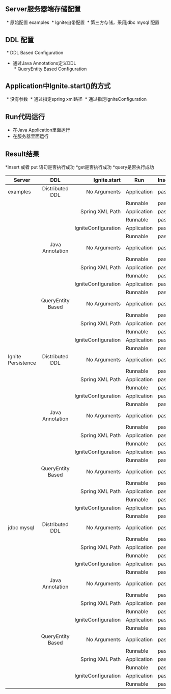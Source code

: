 ## Server服务器端存储配置
  * 原始配置 examples
  * Ignite自带配置
  * 第三方存储，采用jdbc mysql 配置

## DDL 配置

  * DDL Based Configuration  
  * 通过Java Annotations定义DDL  
  * QueryEntity Based Configuration  
  
## Application中Ignite.start()的方式  
  * 没有参数
  * 通过指定spring xml路径
  * 通过指定IgniteConfiguration
  
## Run代码运行  
  * 在Java Application里面运行 
  * 在服务器里面运行
  
## Result结果  
  *insert 或者 put 语句是否执行成功
  *get是否执行成功
  *query是否执行成功

| Server           | DDL             | Ignite.start      | Run       | Insert | Get| Query|
| ---------------- |:---------------:| -----------------:|-----------|--------|-----|------|
| examples         |Distributed DDL  | No Arguments      |Application|pass    |pass |pass  |
|                  |                 |                   |Runnable   |pass    |pass |pass  |
|                  |                 | Spring XML Path   |Application|pass    |pass |pass  |
|                  |                 |                   |Runnable   |pass    |pass |pass  |
|                  |                 |IgniteConfiguration|Application|pass    |pass |pass  |
|                  |                 |                   |Runnable   |pass    |pass |pass  |
|                  |Java Annotation  | No Arguments      |Application|pass    |pass |pass  |
|                  |                 |                   |Runnable   |pass    |pass |pass  |
|                  |                 | Spring XML Path   |Application|pass    |pass |pass  |
|                  |                 |                   |Runnable   |pass    |pass |pass  |
|                  |                 |IgniteConfiguration|Application|pass    |pass |pass  |
|                  |                 |                   |Runnable   |pass    |pass |pass  |
|                  |QueryEntity Based| No Arguments      |Application|pass    |pass |pass  |
|                  |                 |                   |Runnable   |pass    |pass |pass  |
|                  |                 | Spring XML Path   |Application|pass    |pass |pass  |
|                  |                 |                   |Runnable   |pass    |pass |pass  |
|                  |                 |IgniteConfiguration|Application|pass    |pass |pass  |
|                  |                 |                   |Runnable   |pass    |pass |pass  |
|Ignite Persistence|Distributed DDL  | No Arguments      |Application|pass    |pass |pass  |
|                  |                 |                   |Runnable   |pass    |pass |pass  |
|                  |                 | Spring XML Path   |Application|pass    |pass |pass  |
|                  |                 |                   |Runnable   |pass    |pass |pass  |
|                  |                 |IgniteConfiguration|Application|pass    |pass |pass  |
|                  |                 |                   |Runnable   |pass    |pass |pass  |
|                  |Java Annotation  | No Arguments      |Application|pass    |pass |pass  |
|                  |                 |                   |Runnable   |pass    |pass |pass  |
|                  |                 | Spring XML Path   |Application|pass    |pass |pass  |
|                  |                 |                   |Runnable   |pass    |pass |pass  |
|                  |                 |IgniteConfiguration|Application|pass    |pass |pass  |
|                  |                 |                   |Runnable   |pass    |pass |pass  |
|                  |QueryEntity Based| No Arguments      |Application|pass    |pass |pass  |
|                  |                 |                   |Runnable   |pass    |pass |pass  |
|                  |                 | Spring XML Path   |Application|pass    |pass |pass  |
|                  |                 |                   |Runnable   |pass    |pass |pass  |
|                  |                 |IgniteConfiguration|Application|pass    |pass |pass  |
|                  |                 |                   |Runnable   |pass    |pass |pass  |
| jdbc mysql       |Distributed DDL  | No Arguments      |Application|pass    |pass |pass  |
|                  |                 |                   |Runnable   |pass    |pass |pass  |
|                  |                 | Spring XML Path   |Application|pass    |pass |pass  |
|                  |                 |                   |Runnable   |pass    |pass |pass  |
|                  |                 |IgniteConfiguration|Application|pass    |pass |pass  |
|                  |                 |                   |Runnable   |pass    |pass |pass  |
|                  |Java Annotation  | No Arguments      |Application|pass    |pass |pass  |
|                  |                 |                   |Runnable   |pass    |pass |pass  |
|                  |                 | Spring XML Path   |Application|pass    |pass |pass  |
|                  |                 |                   |Runnable   |pass    |pass |pass  |
|                  |                 |IgniteConfiguration|Application|pass    |pass |pass  |
|                  |                 |                   |Runnable   |pass    |pass |pass  |
|                  |QueryEntity Based| No Arguments      |Application|pass    |pass |pass  |
|                  |                 |                   |Runnable   |pass    |pass |pass  |
|                  |                 | Spring XML Path   |Application|pass    |pass |pass  |
|                  |                 |                   |Runnable   |pass    |pass |pass  |
|                  |                 |IgniteConfiguration|Application|pass    |pass |pass  |
|                  |                 |                   |Runnable   |pass    |pass |pass  |
